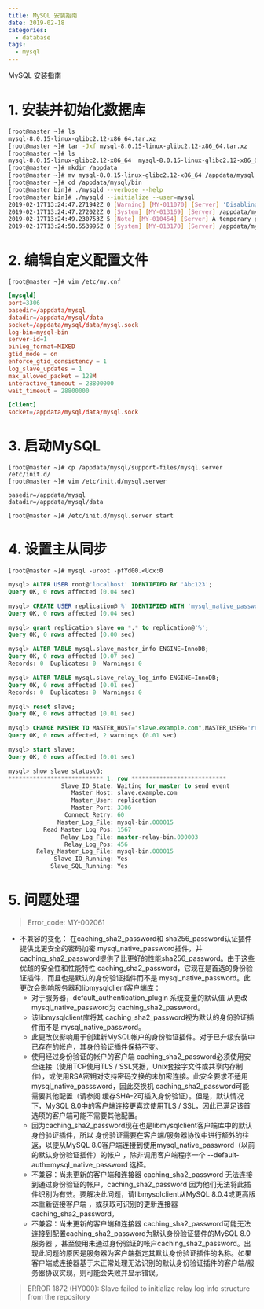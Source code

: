 ```yaml
---
title: MySQL 安装指南
date: 2019-02-18
categories:
  - database
tags:
  - mysql
---
```


MySQL 安装指南
<!--more-->

# 1. 安装并初始化数据库

```bash
[root@master ~]# ls
mysql-8.0.15-linux-glibc2.12-x86_64.tar.xz
[root@master ~]# tar -Jxf mysql-8.0.15-linux-glibc2.12-x86_64.tar.xz
[root@master ~]# ls
mysql-8.0.15-linux-glibc2.12-x86_64  mysql-8.0.15-linux-glibc2.12-x86_64.tar.xz
[root@master ~]# mkdir /appdata 
[root@master ~]# mv mysql-8.0.15-linux-glibc2.12-x86_64 /appdata/mysql
[root@master ~]# cd /appdata/mysql/bin
[root@master bin]# ./mysqld --verbose --help
[root@master bin]# ./mysqld --initialize --user=mysql
2019-02-17T13:24:47.271942Z 0 [Warning] [MY-011070] [Server] 'Disabling symbolic links using --skip-symbolic-links (or equivalent) is the default. Consider not using this option as it' is deprecated and will be removed in a future release.
2019-02-17T13:24:47.272022Z 0 [System] [MY-013169] [Server] /appdata/mysql/bin/mysqld (mysqld 8.0.15) initializing of server in progress as process 9517
2019-02-17T13:24:49.230753Z 5 [Note] [MY-010454] [Server] A temporary password is generated for root@localhost: fYd00.<Ucx:0
2019-02-17T13:24:50.553995Z 0 [System] [MY-013170] [Server] /appdata/mysql/bin/mysqld (mysqld 8.0.15) initializing of server has completed
```

# 2. 编辑自定义配置文件

```shell
[root@master ~]# vim /etc/my.cnf
```
```conf
[mysqld]
port=3306
basedir=/appdata/mysql
datadir=/appdata/mysql/data
socket=/appdata/mysql/data/mysql.sock
log-bin=mysql-bin
server-id=1
binlog_format=MIXED
gtid_mode = on
enforce_gtid_consistency = 1
log_slave_updates = 1
max_allowed_packet = 128M
interactive_timeout = 28800000
wait_timeout = 28800000

[client]
socket=/appdata/mysql/data/mysql.sock
```
# 3. 启动MySQL
```shell
[root@master ~]# cp /appdata/mysql/support-files/mysql.server /etc/init.d/
[root@master ~]# vim /etc/init.d/mysql.server
```

```
basedir=/appdata/mysql
datadir=/appdata/mysql/data
```

```shell
[root@master ~]# /etc/init.d/mysql.server start
```

# 4. 设置主从同步

```shell
[root@master ~]# mysql -uroot -pfYd00.<Ucx:0
```
```sql
mysql> ALTER USER root@'localhost' IDENTIFIED BY 'Abc123';
Query OK, 0 rows affected (0.04 sec)

mysql> CREATE USER replication@'%' IDENTIFIED WITH 'mysql_native_password' BY 'replication';
Query OK, 0 rows affected (0.04 sec)

mysql> grant replication slave on *.* to replication@'%';
Query OK, 0 rows affected (0.00 sec)

mysql> ALTER TABLE mysql.slave_master_info ENGINE=InnoDB;
Query OK, 0 rows affected (0.07 sec)
Records: 0  Duplicates: 0  Warnings: 0

mysql> ALTER TABLE mysql.slave_relay_log_info ENGINE=InnoDB;
Query OK, 0 rows affected (0.01 sec)
Records: 0  Duplicates: 0  Warnings: 0

mysql> reset slave;
Query OK, 0 rows affected (0.01 sec)

mysql> CHANGE MASTER TO MASTER_HOST="slave.example.com",MASTER_USER='replication',MASTER_PASSWORD="replication",MASTER_AUTO_POSITION=1;
Query OK, 0 rows affected, 2 warnings (0.01 sec)

mysql> start slave;
Query OK, 0 rows affected (0.01 sec)

mysql> show slave status\G;
*************************** 1. row ***************************
               Slave_IO_State: Waiting for master to send event
                  Master_Host: slave.example.com
                  Master_User: replication
                  Master_Port: 3306
                Connect_Retry: 60
              Master_Log_File: mysql-bin.000015
          Read_Master_Log_Pos: 1567
               Relay_Log_File: master-relay-bin.000003
                Relay_Log_Pos: 456
        Relay_Master_Log_File: mysql-bin.000015
             Slave_IO_Running: Yes
            Slave_SQL_Running: Yes


```

# 5. 问题处理

>Error_code: MY-002061

+ 不兼容的变化： 在caching_sha2_password和 sha256_password认证插件提供比更安全的密码加密 mysql_native_password插件，并 caching_sha2_password提供了比更好的性能sha256_password。由于这些优越的安全性和性能特性 caching_sha2_password，它现在是首选的身份验证插件，而且也是默认的身份验证插件而不是 mysql_native_password。此更改会影响服务器和libmysqlclient客户端库：
    + 对于服务器，default_authentication_plugin 系统变量的默认值 从更改 mysql_native_password为 caching_sha2_password。
    + 该libmysqlclient库将其 caching_sha2_password视为默认的身份验证插件而不是 mysql_native_password。
    + 此更改仅影响用于创建新MySQL帐户的身份验证插件。对于已升级安装中已存在的帐户，其身份验证插件保持不变。
    + 使用经过身份验证的帐户的客户端 caching_sha2_password必须使用安全连接（使用TCP使用TLS / SSL凭据，Unix套接字文件或共享内存制作），或使用RSA密钥对支持密码交换的未加密连接。此安全要求不适用 mysql_native_passsword，因此交换机 caching_sha2_password可能需要其他配置（请参阅 缓存SHA-2可插入身份验证）。但是，默认情况下，MySQL 8.0中的客户端连接更喜欢使用TLS / SSL，因此已满足该首选项的客户端可能不需要其他配置。
    + 因为caching_sha2_password现在也是libmysqlclient客户端库中的默认身份验证插件，所以 身份验证需要在客户端/服务器协议中进行额外的往返，以便从MySQL 8.0客户端连接到使用mysql_native_password（以前的默认身份验证插件）的帐户 ，除非调用客户端程序一个 --default-auth=mysql_native_password 选择。
    + 不兼容：尚未更新的客户端和连接器 caching_sha2_password 无法连接到通过身份验证的帐户，caching_sha2_password 因为他们无法将此插件识别为有效。要解决此问题，请libmysqlclient从MySQL 8.0.4或更高版本重新链接客户端 ，或获取可识别的更新连接器 caching_sha2_password。
    + 不兼容：尚未更新的客户端和连接器 caching_sha2_password可能无法连接到配置caching_sha2_password为默认身份验证插件的MySQL 8.0服务器 ，甚至使用未通过身份验证的帐户caching_sha2_password。出现此问题的原因是服务器为客户端指定其默认身份验证插件的名称。如果客户端或连接器基于未正常处理无法识别的默认身份验证插件的客户端/服务器协议实现，则可能会失败并显示错误。

>ERROR 1872 (HY000): Slave failed to initialize relay log info structure from the repository

